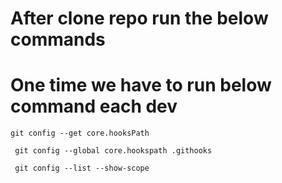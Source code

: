 # After clone repo run the below commands

# One time we have to run below command each dev

```
git config --get core.hooksPath
```

```
 git config --global core.hookspath .githooks
``` 

```
 git config --list --show-scope
``` 

